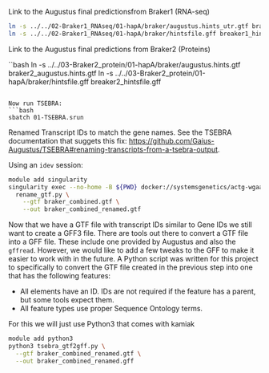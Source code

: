 Link to the Augustus final predictionsfrom Braker1 (RNA-seq)

```bash
ln -s ../../02-Braker1_RNAseq/01-hapA/braker/augustus.hints_utr.gtf braker1_augustus.hints_utr.gtf
ln -s ../../02-Braker1_RNAseq/01-hapA/braker/hintsfile.gff breaker1_hintsfile.gff
```

Link to the Augustus final predictions from Braker2 (Proteins)

``bash
ln -s ../../03-Braker2_protein/01-hapA/braker/augustus.hints.gtf braker2_augustus.hints.gtf
ln -s ../../03-Braker2_protein/01-hapA/braker/hintsfile.gff breaker2_hintsfile.gff
```

Now run TSEBRA:
```bash
sbatch 01-TSEBRA.srun
```

Renamed Transcript IDs to match the gene names. See the TSEBRA documentation that suggets
this fix: https://github.com/Gaius-Augustus/TSEBRA#renaming-transcripts-from-a-tsebra-output.

Using  an `idev` session:

```bash
module add singularity
singularity exec --no-home -B ${PWD} docker://systemsgenetics/actg-wgaa-braker:2.1.6 \
  rename_gtf.py \
    --gtf braker_combined.gtf \
    --out braker_combined_renamed.gtf
```

Now that we have a GTF file with transcript IDs similar to Gene IDs we still want to create a 
GFF3 file. There are tools out there to convert a GTF file into a GFF file. These include one
provided by Augustus and also the `gffread`. However, we would like to add a few tweaks to the
GFF to make it easier to work with in the future.  A Python script was written for this project to 
specifically to convert the GTF file created in the previous step into one that has the following
features:

- All elements have an ID. IDs are not required if the feature has a parent, but some tools 
  expect them.
- All feature types use proper Sequence Ontology terms.

For this we will just use Python3 that comes with kamiak 

```bash
module add python3
python3 tsebra_gtf2gff.py \
  --gtf braker_combined_renamed.gtf \
  --out braker_combined_renamed.gff
```
